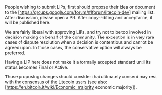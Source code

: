 People wishing to submit LIPs, first should propose their idea or document to the [https://groups.google.com/forum/#!forum/litecoin-dev] mailing list. After discussion, please open a PR. After copy-editing and acceptance, it will be published here.

We are fairly liberal with approving LIPs, and try not to be too involved in decision making on behalf of the community. The exception is in very rare cases of dispute resolution when a decision is contentious and cannot be agreed upon. In those cases, the conservative option will always be preferred.

Having a LIP here does not make it a formally accepted standard until its status becomes Final or Active.

Those proposing changes should consider that ultimately consent may rest with the consensus of the Litecoin users (see also: [https://en.bitcoin.it/wiki/Economic_majority economic majority]).


<!-- IMPORTANT!  See the instructions at the top of this page, do NOT JUST add LIPs here! -->

